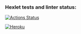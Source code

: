 ### Hexlet tests and linter status:
[![Actions Status](https://github.com/alexeybystrov/frontend-project-lvl4/workflows/hexlet-check/badge.svg)](https://github.com/alexeybystrov/frontend-project-lvl4/actions)

[![Heroku](http://heroku-badge.herokuapp.com/?app=alexeybystrov-l4-chat&style=flat&svg=1)](https://alexeybystrov-l4-chat.herokuapp.com/)
